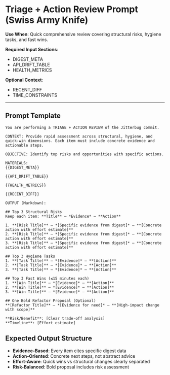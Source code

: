 # Triage + Action Review Prompt (Swiss Army Knife)

**Use When**: Quick comprehensive review covering structural risks, hygiene tasks, and fast wins.

**Required Input Sections**:
- DIGEST_META
- API_DRIFT_TABLE
- HEALTH_METRICS

**Optional Context**:
- RECENT_DIFF
- TIME_CONSTRAINTS

---

## Prompt Template

```
You are performing a TRIAGE + ACTION REVIEW of the Jitterbug commit.

CONTEXT: Provide rapid assessment across structural, hygiene, and quick-win dimensions. Each item must include concrete evidence and actionable steps.

OBJECTIVE: Identify top risks and opportunities with specific actions.

MATERIALS:
{{DIGEST_META}}

{{API_DRIFT_TABLE}}

{{HEALTH_METRICS}}

{{RECENT_DIFF}}

OUTPUT (Markdown):

## Top 3 Structural Risks
Keep each item: **Title** – *Evidence* – **Action**

1. **[Risk Title]** – *[Specific evidence from digest]* – **[Concrete action with effort estimate]**
2. **[Risk Title]** – *[Specific evidence from digest]* – **[Concrete action with effort estimate]**  
3. **[Risk Title]** – *[Specific evidence from digest]* – **[Concrete action with effort estimate]**

## Top 3 Hygiene Tasks  
1. **[Task Title]** – *[Evidence]* – **[Action]**
2. **[Task Title]** – *[Evidence]* – **[Action]**
3. **[Task Title]** – *[Evidence]* – **[Action]**

## Top 3 Fast Wins (≤15 minutes each)
1. **[Win Title]** – *[Evidence]* – **[Action]**
2. **[Win Title]** – *[Evidence]* – **[Action]**
3. **[Win Title]** – *[Evidence]* – **[Action]**

## One Bold Refactor Proposal (Optional)
**[Refactor Title]** – *[Evidence for need]* – **[High-impact change with scope]**

**Risk/Benefit**: [Clear trade-off analysis]
**Timeline**: [Effort estimate]
```

## Expected Output Structure

- **Evidence-Based**: Every item cites specific digest data
- **Action-Oriented**: Concrete next steps, not abstract advice
- **Effort-Aware**: Quick wins vs structural changes clearly separated
- **Risk-Balanced**: Bold proposal includes risk assessment